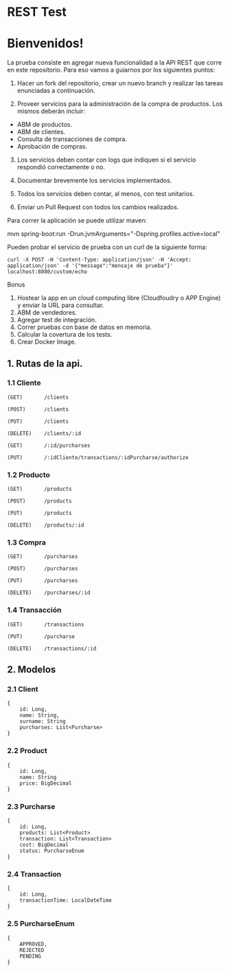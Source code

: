 # REST Test

# Bienvenidos!

La prueba consiste en agregar nueva funcionalidad a la API REST que corre en este repositorio. Para eso vamos a guiarnos por los siguientes puntos:

1) Hacer un fork del repositorio, crear un nuevo branch y realizar las tareas enunciadas a continuación.

2) Proveer servicios para la administración de la compra de productos. Los mismos deberán incluir:
- ABM de productos.
- ABM de clientes.
- Consulta de transacciones de compra.
- Aprobación de compras.
 
3) Los servicios deben contar con logs que indiquen si el servicio respondió correctamente o no.
  
4) Documentar brevemente los servicios implementados.
 
5) Todos los servicios deben contar, al menos, con test unitarios.
 
6) Enviar un Pull Request con todos los cambios realizados. 

Para correr la aplicación se puede utilizar maven: 

mvn spring-boot:run -Drun.jvmArguments="-Dspring.profiles.active=local"

Pueden probar el servicio de prueba con un curl de la siguiente forma:

`curl -X POST -H 'Content-Type: application/json' -H 'Accept: application/json' -d '{"message":"mensaje de prueba"}' localhost:8080/custom/echo `

Bonus

1) Hostear la app en un cloud computing libre (Cloudfoudry o APP Engine) y enviar la URL para consultar.
2) ABM de vendedores.
3) Agregar test de integración.
4) Correr pruebas con base de datos en memoria.
5) Calcular la covertura de los tests.
6) Crear Docker Image.



## 1. Rutas de la api.


### 1.1 Cliente
```
(GET)		/clients
```
``` 
(POST)		/clients
```
```
(PUT)		/clients 
```
```
(DELETE)	/clients/:id 
```
```
(GET)		/:id/purcharses 
```
```
(PUT)		/:idCliente/transactions/:idPurcharse/authorize
```

### 1.2 Producto
```
(GET)		/products 
```
```
(POST)		/products 
```
```
(PUT)		/products 
```
```
(DELETE)	/products/:id 
```


### 1.3 Compra
```
(GET)		/purcharses 
```
```
(POST)		/purcharses 
```
```
(PUT)		/purcharses 
```
```
(DELETE)	/purcharses/:id 
```


### 1.4 Transacción
```
(GET)	 	/transactions
```
```
(PUT)	 	/purcharse 
```
```
(DELETE) 	/transactions/:id 
```


## 2. Modelos

### 2.1 Client
```
{
	id: Long,
	name: String,
	surname: String
	purcharses: List<Purcharse>
}
```

### 2.2 Product
```
{
	id: Long,
	name: String
	price: BigDecimal
}
```

### 2.3 Purcharse
```
{
	id: Long,
	products: List<Product>
	transaction: List<Transaction>
	cost: BigDecimal
	status: PurcharseEnum
}
```

### 2.4 Transaction
```
{
	id: Long,
	transactionTime: LocalDateTime
}
```

### 2.5 PurcharseEnum
```
{
	APPROVED,
	REJECTED
	PENDING
}
```